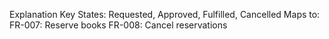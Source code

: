Explanation
Key States: Requested, Approved, Fulfilled, Cancelled
Maps to:
FR-007: Reserve books
FR-008: Cancel reservations